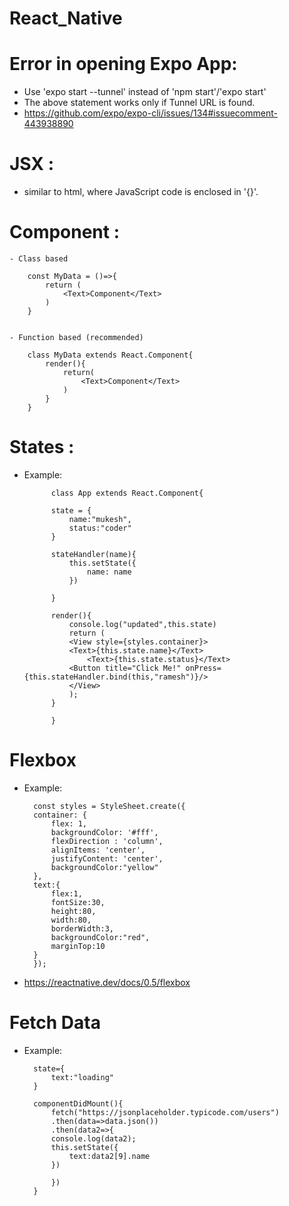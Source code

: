 # React_Native

# Error in opening Expo App:
- Use 'expo start --tunnel' instead of 'npm start'/'expo start'
- The above statement works only if Tunnel URL is found.
- https://github.com/expo/expo-cli/issues/134#issuecomment-443938890

# JSX : 
- similar to html, where JavaScript code is enclosed in '{}'.

# Component : 
    - Class based

        const MyData = ()=>{
            return (
                <Text>Component</Text>
            )
        }


    - Function based (recommended)
        
        class MyData extends React.Component{
            render(){
                return(
                    <Text>Component</Text>
                )
            }
        }

# States :

- Example:
                    
            class App extends React.Component{

            state = {
                name:"mukesh",
                status:"coder"
            }

            stateHandler(name){
                this.setState({
                    name: name
                })
                
            } 
            
            render(){
                console.log("updated",this.state)
                return (
                <View style={styles.container}>
                <Text>{this.state.name}</Text>
                    <Text>{this.state.status}</Text>
                <Button title="Click Me!" onPress={this.stateHandler.bind(this,"ramesh")}/>
                </View>
                );
            }
            
            }

# Flexbox

- Example:

        const styles = StyleSheet.create({
        container: {
            flex: 1,
            backgroundColor: '#fff',
            flexDirection : 'column',
            alignItems: 'center',
            justifyContent: 'center',
            backgroundColor:"yellow"
        },
        text:{
            flex:1,
            fontSize:30,
            height:80,
            width:80,
            borderWidth:3,
            backgroundColor:"red",
            marginTop:10
        }
        });

- https://reactnative.dev/docs/0.5/flexbox

# Fetch Data

- Example: 

        state={
            text:"loading"
        }

        componentDidMount(){
            fetch("https://jsonplaceholder.typicode.com/users")
            .then(data=>data.json())
            .then(data2=>{
            console.log(data2);
            this.setState({
                text:data2[9].name
            })
            
            })
        }
